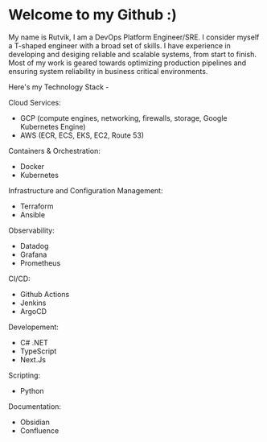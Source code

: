 # Welcome to my Github :)

My name is Rutvik, I am a DevOps Platform Engineer/SRE.
I consider myself a T-shaped engineer with a broad set of skills. I have experience in developing and desiging reliable and scalable systems, from start to finish. 
Most of my work is geared towards optimizing production pipelines and ensuring system reliability in business critical environments.

Here's my Technology Stack -

Cloud Services:
- GCP (compute engines, networking, firewalls, storage, Google Kubernetes Engine)
- AWS (ECR, ECS, EKS, EC2, Route 53)

Containers & Orchestration:
- Docker
- Kubernetes

Infrastructure and Configuration Management:
- Terraform
- Ansible

Observability:
- Datadog
- Grafana
- Prometheus

CI/CD:
- Github Actions
- Jenkins
- ArgoCD

Developement:
- C# .NET
- TypeScript
- Next.Js

Scripting: 
- Python

Documentation:
- Obsidian
- Confluence






